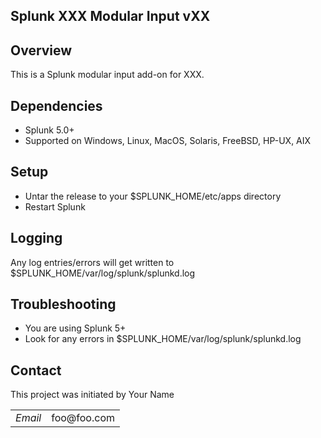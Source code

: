 ## Splunk XXX Modular Input vXX

## Overview

This is a Splunk modular input add-on for XXX.


## Dependencies

* Splunk 5.0+
* Supported on Windows, Linux, MacOS, Solaris, FreeBSD, HP-UX, AIX

## Setup

* Untar the release to your $SPLUNK_HOME/etc/apps directory
* Restart Splunk


## Logging

Any log entries/errors will get written to $SPLUNK_HOME/var/log/splunk/splunkd.log


## Troubleshooting

* You are using Splunk 5+
* Look for any errors in $SPLUNK_HOME/var/log/splunk/splunkd.log

## Contact

This project was initiated by Your Name
<table>

<tr>
<td><em>Email</em></td>
<td>foo@foo.com</td>
</tr>

</table>
